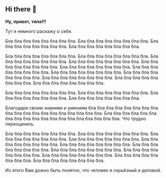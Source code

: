 ## Hi there 👋

<!--
**VadimGoldfarb/VadimGoldfarb** is a ✨ _special_ ✨ repository because its `README.md` (this file) appears on your GitHub profile.

Here are some ideas to get you started:

- 🔭 I’m currently working on ...
- 🌱 I’m currently learning ...
- 👯 I’m looking to collaborate on ...
- 🤔 I’m looking for help with ...
- 💬 Ask me about ...
- 📫 How to reach me: ...
- 😄 Pronouns: ...
- ⚡ Fun fact: ...
-->
<p><b>Ну, привет, типа!!!</b></p>

<p>Тут я немного раскажу о себе.</p>

<p>Бла бла бла бла бла бла бла бла. Бла бла бла бла бла бла бла бла. Бла бла бла бла бла бла бла бла. Бла бла бла бла бла бла бла бла. </p>

<p>Бла бла бла бла бла бла бла бла. Бла бла бла бла бла бла бла бла. Бла бла бла бла бла бла бла бла. Бла бла бла бла бла бла бла бла. Бла бла бла бла бла бла бла бла. Бла бла бла бла бла бла бла бла. Бла бла бла бла бла бла бла бла. Бла бла бла бла бла бла бла бла. Бла бла бла бла бла бла бла бла. Бла бла бла бла бла бла бла бла. Бла бла бла бла бла бла бла бла. Бла бла бла бла бла бла бла бла. </p>

<p>Бла бла бла бла бла бла бла бла. Бла бла бла бла бла бла бла бла. Бла бла бла бла бла бла бла бла. Бла бла бла бла бла бла бла бла. </p>

<p>Благодаря своим знаниям и умениям бла бла бла бла бла бла бла бла бла бла бла бла бла бла бла бла бла бла бла. Бла бла бла бла бла бла бла бла бла бла бла бла бла бла бла бла бла бла бла. Что трудно переоценить.</p>

<p>Бла бла бла бла бла бла бла бла. Бла бла бла бла бла бла бла бла. Бла бла бла бла бла бла бла бла. Бла бла бла бла бла бла бла бла. Бла бла бла бла бла бла бла бла. Бла бла бла бла бла бла бла бла. Бла бла бла бла бла бла бла бла. Бла бла бла бла бла бла бла бла. Бла бла бла бла бла бла бла бла. Бла бла бла бла бла бла бла бла. Бла бла бла бла бла бла бла бла. Бла бла бла бла бла бла бла бла. </p>

<p>Из этого Вам дожно быть понятно, что человек я серьёзный и деловой.</p>
